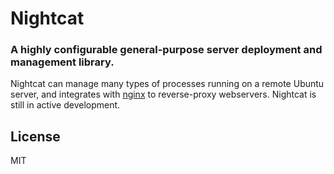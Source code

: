 # Nightcat
### A highly configurable general-purpose server deployment and management library. 
Nightcat can manage many types of processes running on a remote Ubuntu server, and integrates with [nginx](https://nginx.org/en/) to reverse-proxy webservers.
Nightcat is still in active development.

## License
MIT